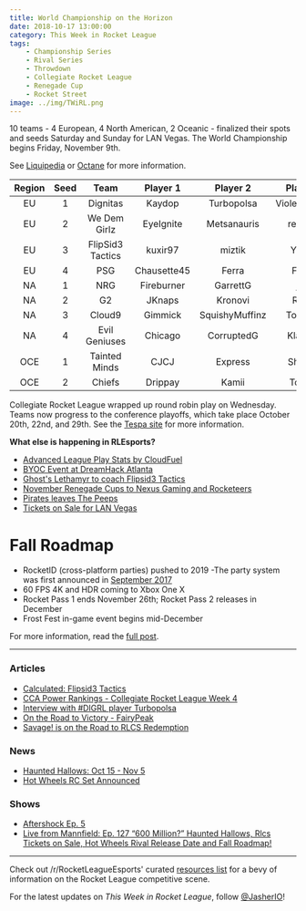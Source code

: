 ```yaml
---
title: World Championship on the Horizon
date: 2018-10-17 13:00:00
category: This Week in Rocket League
tags:
    - Championship Series
    - Rival Series
    - Throwdown
    - Collegiate Rocket League
    - Renegade Cup
    - Rocket Street
image: ../img/TWiRL.png
---
```


10 teams - 4 European, 4 North American, 2 Oceanic - finalized their spots and seeds Saturday and Sunday for LAN Vegas. The World Championship begins Friday, November 9th.

See [Liquipedia](https://liquipedia.net/rocketleague/Rocket_League_Championship_Series/Season_6) or [Octane](https://octane.gg/event/rlcs-season-six-world-championship) for more information.

| Region | Seed |       Team       |  Player 1   |    Player 2    |   Player 3   |
| :----: | :--: | :--------------: | :---------: | :------------: | :----------: |
|   EU   |  1   |     Dignitas     |   Kaydop    |   Turbopolsa   | ViolentPanda |
|   EU   |  2   |   We Dem Girlz   |  EyeIgnite  |  Metsanauris   |    remkoe    |
|   EU   |  3   | FlipSid3 Tactics |   kuxir97   |     miztik     |    Yukeo     |
|   EU   |  4   |       PSG        | Chausette45 |     Ferra      |    Fruity    |
|   NA   |  1   |       NRG        | Fireburner  |    GarrettG    |     jstn     |
|   NA   |  2   |        G2        |   JKnaps    |    Kronovi     |    Rizzo     |
|   NA   |  3   |      Cloud9      |   Gimmick   | SquishyMuffinz |   Torment    |
|   NA   |  4   |  Evil Geniuses   |   Chicago   |   CorruptedG   |   Klassux    |
|  OCE   |  1   |  Tainted Minds   |    CJCJ     |    Express     |    Shadey    |
|  OCE   |  2   |      Chiefs      |   Drippay   |     Kamii      |    Torsos    |

Collegiate Rocket League wrapped up round robin play on Wednesday. Teams now progress to the conference playoffs, which take place October 20th, 22nd, and 29th. See the [Tespa site](https://compete.tespa.org/tournament/117) for more information.

**What else is happening in RLEsports?**

- [Advanced League Play Stats by CloudFuel](https://twitter.com/CloudFuel/status/1052588455253987329)
- [BYOC Event at DreamHack Atlanta](https://www.reddit.com/r/RocketLeagueEsports/comments/9or5le/dreamhack_atlanta_2018_nov_1618_byoc_event_1200/)
- [Ghost's Lethamyr to coach Flipsid3 Tactics](https://twitter.com/Lethamyr_RL/status/1052624073837051906)
- [November Renegade Cups to Nexus Gaming and Rocketeers](https://www.rocketleagueesports.com/news/november-renegade-cup-monthly-tournaments-/)
- [Pirates leaves The Peeps](https://twitter.com/unwise_pirates/status/1051943345109553152)
- [Tickets on Sale for LAN Vegas](https://www.reddit.com/r/RocketLeagueEsports/comments/9op14x/rlcs_world_championship_tickets_megathread/)

# Fall Roadmap

- RocketID (cross-platform parties) pushed to 2019
    -The party system was first announced in [September 2017](https://www.rocketleague.com/news/roadmap-after-autumn-update/)
- 60 FPS 4K and HDR coming to Xbox One X
- Rocket Pass 1 ends November 26th; Rocket Pass 2 releases in December
- Frost Fest in-game event begins mid-December

For more information, read the [full post](https://www.rocketleague.com/news/rocket-league-roadmap-fall-2018/).

---

### Articles

- [Calculated: Flipsid3 Tactics](https://www.rocketleagueesports.com/news/calculated--13--flipsid3-tactics/)
- [CCA Power Rankings - Collegiate Rocket League Week 4](https://www.reddit.com/r/RocketLeagueEsports/comments/9ohkeo/collegiate_rocket_league_week_4_cca_power_rankings/)
- [Interview with #DIGRL player Turbopolsa](http://team-dignitas.net/articles/news/rocket-league/13044/interview-with-digrl-player-turbopolsa)
- [On the Road to Victory - FairyPeak](https://www.theplayerslobby.com/2812/on-the-road-to-victory-fairy-peak-team-vitality-rocket-league/#.IIXVkQG3ZL)
- [Savage! is on the Road to RLCS Redemption](https://ginx.tv/rocket-league/savage-road-to-rlcs-redemption/)

### News

- [Haunted Hallows: Oct 15 - Nov 5](https://www.rocketleague.com/news/haunted-hallows-returns-october-15/)
- [Hot Wheels RC Set Announced](https://www.rocketleague.com/news/hot-wheels-rocket-league-rc-rivals-set-november-1/)

### Shows

- [Aftershock Ep. 5](https://www.youtube.com/watch?v=sp8U-lsEvM4)
- [Live from Mannfield: Ep. 127 “600 Million?” Haunted Hallows, Rlcs Tickets on Sale, Hot Wheels Rival Release Date and Fall Roadmap!](http://www.lfmannfield.com/episodes/2018/10/17/ep-127-600-million-haunted-hallows-rlcs-tickets-on-sale-hot-wheels-rival-release-date-and-fall-roadmap)

---

Check out /r/RocketLeagueEsports' curated [resources list](https://www.reddit.com/r/RocketLeagueEsports/wiki/links) for a bevy of information on the Rocket League competitive scene.

For the latest updates on _This Week in Rocket League_, follow [@JasherIO](https://twitter.com/JasherIO)!
